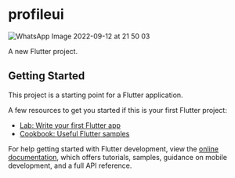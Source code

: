 # profileui
![WhatsApp Image 2022-09-12 at 21 50 03](https://user-images.githubusercontent.com/96983802/189696342-de651871-71fe-419b-a1a1-b9003f64a959.jpeg)

A new Flutter project.

## Getting Started

This project is a starting point for a Flutter application.

A few resources to get you started if this is your first Flutter project:

- [Lab: Write your first Flutter app](https://docs.flutter.dev/get-started/codelab)
- [Cookbook: Useful Flutter samples](https://docs.flutter.dev/cookbook)

For help getting started with Flutter development, view the
[online documentation](https://docs.flutter.dev/), which offers tutorials,
samples, guidance on mobile development, and a full API reference.
